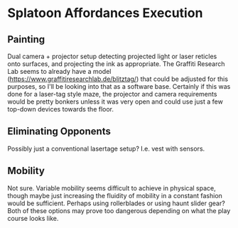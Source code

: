 # Splatoon Affordances Execution

## Painting

Dual camera + projector setup detecting projected light or laser reticles onto surfaces, and projecting the ink as appropriate. The Graffiti Research Lab seems to already have a model (https://www.graffitiresearchlab.de/blitztag/) that could be adjusted for this purposes, so I'll be looking into that as a software base. Certainly if this was done for a laser-tag style maze, the projector and camera requirements would be pretty bonkers unless it was very open and could use just a few top-down devices towards the floor.

## Eliminating Opponents

Possibly just a conventional lasertage setup? I.e. vest with sensors.

## Mobility

Not sure. Variable mobility seems difficult to achieve in physical space, though maybe just increasing the fluidity of mobility in a constant fashion would be sufficient. Perhaps using rollerblades or using haunt slider gear? Both of these options may prove too dangerous depending on what the play course looks like.
